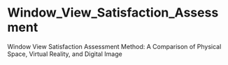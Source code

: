 # Window_View_Satisfaction_Assessment
Window View Satisfaction Assessment Method: A Comparison of Physical Space, Virtual Reality, and Digital Image
